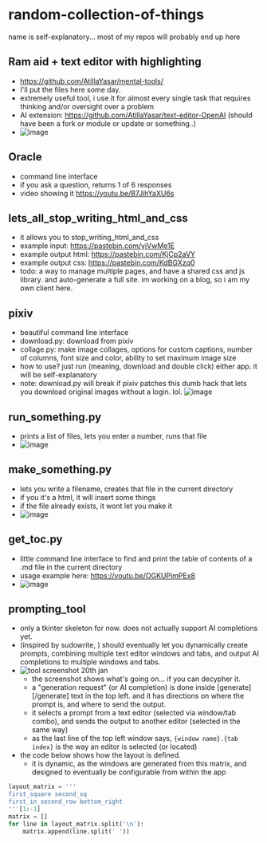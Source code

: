 # random-collection-of-things
name is self-explanatory... most of my repos will probably end up here

## Ram aid + text editor with highlighting
- https://github.com/AtillaYasar/mental-tools/
- I'll put the files here some day.
- extremely useful tool, i use it for almost every single task that requires thinking and/or oversight over a problem
- AI extension: https://github.com/AtillaYasar/text-editor-OpenAI (should have been a fork or module or update or something..)
- ![image](https://user-images.githubusercontent.com/112716905/213861946-c23ddd62-79f4-4aa3-a5ab-5a9bdb4edbdb.png)

## Oracle
- command line interface  
- if you ask a question, returns 1 of 6 responses  
- video showing it https://youtu.be/B7JihYaXU6s

## lets_all_stop_writing_html_and_css
- it allows you to stop_writing_html_and_css
- example input: https://pastebin.com/yjVwMe1E  
- example output html: https://pastebin.com/KjCp2aVY
- example output css: https://pastebin.com/KdBGXzq0 
- todo: a way to manage multiple pages, and have a shared css and js library. and auto-generate a full site. im working on a blog, so i am my own client here.

## pixiv
- beautiful command line interface
- download.py: download from pixiv
- collage.py: make image collages, options for custom captions, number of columns, font size and color, ability to set maximum image size
- how to use? just run (meaning, download and double click) either app. it will be self-explanatory
- note: download.py will break if pixiv patches this dumb hack that lets you download original images without a login. lol.
![image](https://user-images.githubusercontent.com/112716905/205492410-50a187f7-1e1a-4053-9770-e4bea6ab2cb3.png)

## run_something.py
- prints a list of files, lets you enter a number, runs that file
- ![image](https://user-images.githubusercontent.com/112716905/211153821-f7d6ae51-6612-4d56-b9af-2664f8ffcb89.png)


## make_something.py
- lets you write a filename, creates that file in the current directory
- if you it's a html, it will insert some things
- if the file already exists, it wont let you make it
- ![image](https://user-images.githubusercontent.com/112716905/211151843-81bf8c17-28bf-44f8-a584-8d4f853a5090.png)

## get_toc.py
- little command line interface to find and print the table of contents of a .md file in the current directory
- usage example here: https://youtu.be/OGKUPjmPEx8
- ![image](https://user-images.githubusercontent.com/112716905/213638908-7932da0f-8b10-47b6-a031-689e3db24063.png)

## prompting_tool
- only a tkinter skeleton for now. does not actually support AI completions yet.
- (inspired by sudowrite, ) should eventually let you dynamically create prompts, combining multiple text editor windows and tabs, and output AI completions to multiple windows and tabs.
- ![tool screenshot 20th jan](https://user-images.githubusercontent.com/112716905/213690569-2a6f4f8e-6f86-4fe3-a77b-5be11dda128a.png)
  + the screenshot shows what's going on... if you can decypher it.
  + a "generation request" (or AI completion) is done inside [generate] [/generate] text in the top left. and it has directions on where the prompt is, and where to send the output.
  + it selects a prompt from a text editor (selected via window/tab combo), and sends the output to another editor (selected in the same way)
  + as the last line of the top left window says, `{window name}.{tab index}` is the way an editor is selected (or located)
- the code below shows how the layout is defined.
  + it is dynamic, as the windows are generated from this matrix, and designed to eventually be configurable from within the app
```python
layout_matrix = '''
first_square second_sq
first_in_second_row bottom_right
'''[1:-1]
matrix = []
for line in layout_matrix.split('\n'):
    matrix.append(line.split(' '))
```
